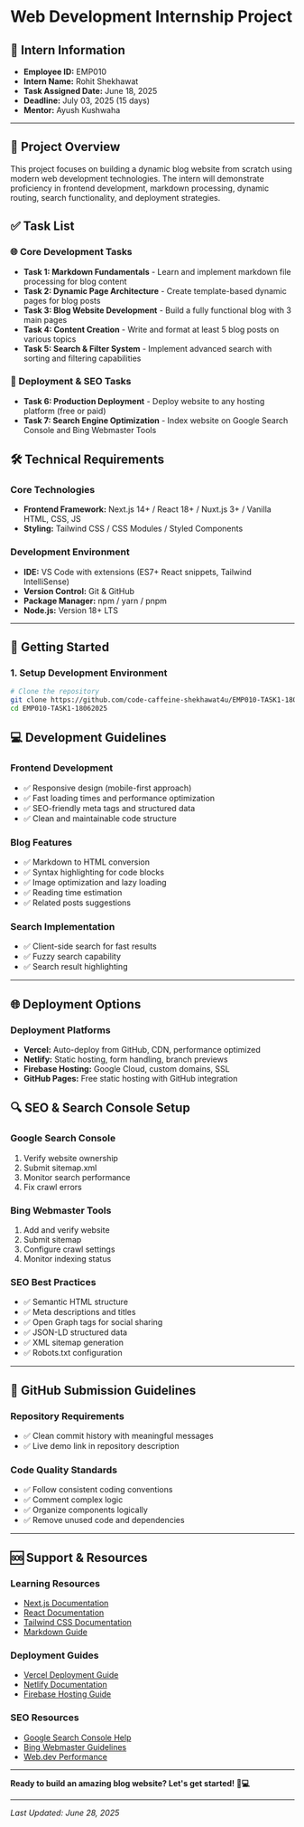 # Web Development Internship Project

## 👤 Intern Information

- **Employee ID:** EMP010
- **Intern Name:** Rohit Shekhawat
- **Task Assigned Date:** June 18, 2025
- **Deadline:** July 03, 2025 (15 days)
- **Mentor:** Ayush Kushwaha

---

## 🎯 Project Overview

This project focuses on building a dynamic blog website from scratch using modern web development technologies. The intern will demonstrate proficiency in frontend development, markdown processing, dynamic routing, search functionality, and deployment strategies.

## ✅ Task List

### 🌐 Core Development Tasks

- **Task 1: Markdown Fundamentals** - Learn and implement markdown file processing for blog content
- **Task 2: Dynamic Page Architecture** - Create template-based dynamic pages for blog posts
- **Task 3: Blog Website Development** - Build a fully functional blog with 3 main pages
- **Task 4: Content Creation** - Write and format at least 5 blog posts on various topics
- **Task 5: Search & Filter System** - Implement advanced search with sorting and filtering capabilities

### 🚀 Deployment & SEO Tasks

- **Task 6: Production Deployment** - Deploy website to any hosting platform (free or paid)
- **Task 7: Search Engine Optimization** - Index website on Google Search Console and Bing Webmaster Tools

## 🛠️ Technical Requirements

### Core Technologies

- **Frontend Framework:** Next.js 14+ / React 18+ / Nuxt.js 3+ / Vanilla HTML, CSS, JS
- **Styling:** Tailwind CSS / CSS Modules / Styled Components

### Development Environment

- **IDE:** VS Code with extensions (ES7+ React snippets, Tailwind IntelliSense)
- **Version Control:** Git & GitHub
- **Package Manager:** npm / yarn / pnpm
- **Node.js:** Version 18+ LTS

---

## 🚀 Getting Started

### 1. Setup Development Environment

```bash
# Clone the repository
git clone https://github.com/code-caffeine-shekhawat4u/EMP010-TASK1-18062025
cd EMP010-TASK1-18062025
```

## 💻 Development Guidelines

### Frontend Development

- ✅ Responsive design (mobile-first approach)
- ✅ Fast loading times and performance optimization
- ✅ SEO-friendly meta tags and structured data
- ✅ Clean and maintainable code structure

### Blog Features

- ✅ Markdown to HTML conversion
- ✅ Syntax highlighting for code blocks
- ✅ Image optimization and lazy loading
- ✅ Reading time estimation
- ✅ Related posts suggestions

### Search Implementation

- ✅ Client-side search for fast results
- ✅ Fuzzy search capability
- ✅ Search result highlighting

---

## 🌐 Deployment Options

### Deployment Platforms

- **Vercel:** Auto-deploy from GitHub, CDN, performance optimized
- **Netlify:** Static hosting, form handling, branch previews
- **Firebase Hosting:** Google Cloud, custom domains, SSL
- **GitHub Pages:** Free static hosting with GitHub integration

## 🔍 SEO & Search Console Setup

### Google Search Console

1. Verify website ownership
2. Submit sitemap.xml
3. Monitor search performance
4. Fix crawl errors

### Bing Webmaster Tools

1. Add and verify website
2. Submit sitemap
3. Configure crawl settings
4. Monitor indexing status

### SEO Best Practices

- ✅ Semantic HTML structure
- ✅ Meta descriptions and titles
- ✅ Open Graph tags for social sharing
- ✅ JSON-LD structured data
- ✅ XML sitemap generation
- ✅ Robots.txt configuration

---

## 📝 GitHub Submission Guidelines

### Repository Requirements

- ✅ Clean commit history with meaningful messages
- ✅ Live demo link in repository description

### Code Quality Standards

- ✅ Follow consistent coding conventions
- ✅ Comment complex logic
- ✅ Organize components logically
- ✅ Remove unused code and dependencies

---

## 🆘 Support & Resources

### Learning Resources

- [Next.js Documentation](https://nextjs.org/docs)
- [React Documentation](https://react.dev/)
- [Tailwind CSS Documentation](https://tailwindcss.com/docs)
- [Markdown Guide](https://www.markdownguide.org/)

### Deployment Guides

- [Vercel Deployment Guide](https://vercel.com/docs)
- [Netlify Documentation](https://docs.netlify.com/)
- [Firebase Hosting Guide](https://firebase.google.com/docs/hosting)

### SEO Resources

- [Google Search Console Help](https://support.google.com/webmasters)
- [Bing Webmaster Guidelines](https://www.bing.com/webmasters/help)
- [Web.dev Performance](https://web.dev/performance/)

---

**Ready to build an amazing blog website? Let's get started! 🚀💻**

---

_Last Updated: June 28, 2025_

